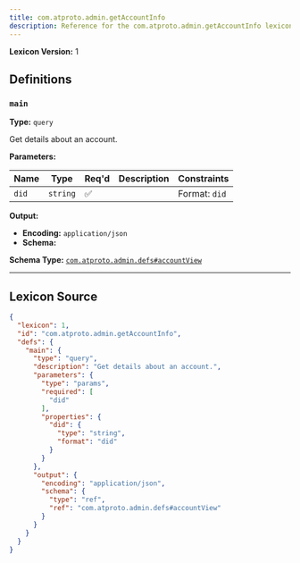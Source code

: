 ```yaml
---
title: com.atproto.admin.getAccountInfo
description: Reference for the com.atproto.admin.getAccountInfo lexicon
---
```

**Lexicon Version:** 1

## Definitions

<a name="main"></a>
### `main`

**Type:** `query`

Get details about an account.

**Parameters:**

| Name | Type | Req'd  | Description | Constraints |
|------|------|----------|-------------|-------------|
| `did` | `string` | ✅  |  | Format: `did` |
**Output:**

- **Encoding:** `application/json`
- **Schema:**

**Schema Type:** [`com.atproto.admin.defs#accountView`](/lexicons/com/atproto/admin/defs#accountView)



---

## Lexicon Source
```json
{
  "lexicon": 1,
  "id": "com.atproto.admin.getAccountInfo",
  "defs": {
    "main": {
      "type": "query",
      "description": "Get details about an account.",
      "parameters": {
        "type": "params",
        "required": [
          "did"
        ],
        "properties": {
          "did": {
            "type": "string",
            "format": "did"
          }
        }
      },
      "output": {
        "encoding": "application/json",
        "schema": {
          "type": "ref",
          "ref": "com.atproto.admin.defs#accountView"
        }
      }
    }
  }
}
```
